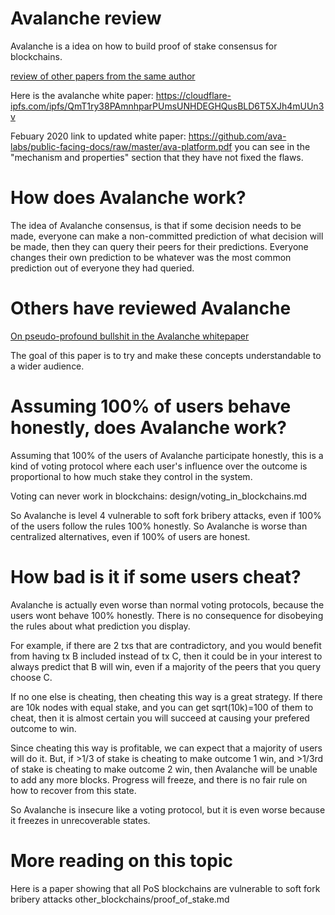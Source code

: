 Avalanche review
========

Avalanche is a idea on how to build proof of stake consensus for blockchains.

[review of other papers from the same author](Emin_Gun_Sirer.md)

Here is the avalanche white paper: https://cloudflare-ipfs.com/ipfs/QmT1ry38PAmnhparPUmsUNHDEGHQusBLD6T5XJh4mUUn3v

Febuary 2020 link to updated white paper: https://github.com/ava-labs/public-facing-docs/raw/master/ava-platform.pdf you can see in the "mechanism and properties" section that they have not fixed the flaws.

How does Avalanche work?
========

The idea of Avalanche consensus, is that if some decision needs to be made, everyone can make a non-committed prediction of what decision will be made, then they can query their peers for their predictions. Everyone changes their own prediction to be whatever was the most common prediction out of everyone they had queried.

Others have reviewed Avalanche
========

[On pseudo-profound bullshit in the Avalanche whitepaper](https://cloudflare-ipfs.com/ipfs/QmcPs3ckeqtPowjVnA8TetmaNfZjw1vCLuDNRK8e5vnc6a)

The goal of this paper is to try and make these concepts understandable to a wider audience.

Assuming 100% of users behave honestly, does Avalanche work?
==========

Assuming that 100% of the users of Avalanche participate honestly, this is a kind of voting protocol where each user's influence over the outcome is proportional to how much stake they control in the system.

Voting can never work in blockchains: design/voting_in_blockchains.md

So Avalanche is level 4 vulnerable to soft fork bribery attacks, even if 100% of the users follow the rules 100% honestly. So Avalanche is worse than centralized alternatives, even if 100% of users are honest.

How bad is it if some users cheat?
============

Avalanche is actually even worse than normal voting protocols, because the users wont behave 100% honestly. There is no consequence for disobeying the rules about what prediction you display.

For example, if there are 2 txs that are contradictory, and you would benefit from having tx B included instead of tx C, then it could be in your interest to always predict that B will win, even if a majority of the peers that you query choose C.

If no one else is cheating, then cheating this way is a great strategy. If there are 10k nodes with equal stake, and you can get sqrt(10k)=100 of them to cheat, then it is almost certain you will succeed at causing your prefered outcome to win.

Since cheating this way is profitable, we can expect that a majority of users will do it.
But, if >1/3 of stake is cheating to make outcome 1 win, and >1/3rd of stake is cheating to make outcome 2 win, then Avalanche will be unable to add any more blocks. Progress will freeze, and there is no fair rule on how to recover from this state.

So Avalanche is insecure like a voting protocol, but it is even worse because it freezes in unrecoverable states.

More reading on this topic
==========

Here is a paper showing that all PoS blockchains are vulnerable to soft fork bribery attacks other_blockchains/proof_of_stake.md

